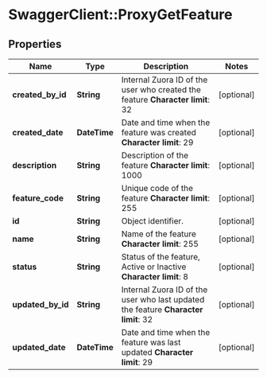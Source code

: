 # SwaggerClient::ProxyGetFeature

## Properties
Name | Type | Description | Notes
------------ | ------------- | ------------- | -------------
**created_by_id** | **String** |  Internal Zuora ID of the user who created the feature **Character limit**: 32  | [optional] 
**created_date** | **DateTime** |  Date and time when the feature was created **Character limit**: 29  | [optional] 
**description** | **String** |  Description of the feature **Character limit**: 1000  | [optional] 
**feature_code** | **String** |  Unique code of the feature **Character limit**: 255  | [optional] 
**id** | **String** | Object identifier. | [optional] 
**name** | **String** |  Name of the feature **Character limit**: 255  | [optional] 
**status** | **String** |  Status of the feature, Active or Inactive **Character limit**: 8  | [optional] 
**updated_by_id** | **String** |  Internal Zuora ID of the user who last updated the feature **Character limit**: 32  | [optional] 
**updated_date** | **DateTime** |  Date and time when the feature was last updated **Character limit**: 29  | [optional] 


